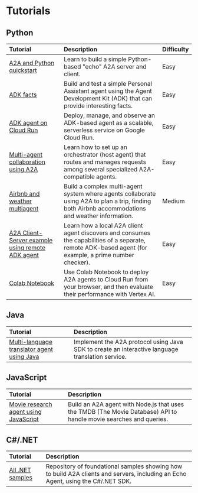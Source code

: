 # Tutorials

## Python

Tutorial | Description | Difficulty
:--------|:------------|:-----------
[A2A and Python quickstart](./python/1-introduction.md) | Learn to build a simple Python-based "echo" A2A server and client. | Easy
[ADK facts](https://github.com/a2aproject/a2a-samples/tree/main/samples/python/agents/adk_facts) | Build and test a simple Personal Assistant agent using the Agent Development Kit (ADK) that can provide interesting facts. | Easy
[ADK agent on Cloud Run](https://github.com/a2aproject/a2a-samples/tree/main/samples/python/agents/adk_cloud_run) | Deploy, manage, and observe an ADK-based agent as a scalable, serverless service on Google Cloud Run.| Easy
[Multi-agent collaboration using A2A](https://github.com/a2aproject/a2a-samples/tree/50b7363f11477f400520affef4ac748e5117fee2/demo) | Learn how to set up an orchestrator (host agent) that routes and manages requests among several specialized A2A-compatible agents. | Easy
[Airbnb and weather multiagent](https://github.com/a2aproject/a2a-samples/tree/main/samples/python/agents/airbnb_planner_multiagent) | Build a complex multi-agent system where agents collaborate using A2A to plan a trip, finding both Airbnb accommodations and weather information. | Medium
[A2A Client-Server example using remote ADK agent](https://google.github.io/adk-docs/a2a/) | Learn how a local A2A client agent discovers and consumes the capabilities of a separate, remote ADK-based agent (for example, a prime number checker). | Easy
[Colab Notebook](https://github.com/a2aproject/a2a-samples/blob/main/notebooks/multi_agents_eval_with_cloud_run_deployment.ipynb) | Use Colab Notebook to deploy A2A agents to Cloud Run from your browser, and then evaluate their performance with Vertex AI. | Easy

## Java

Tutorial | Description
:--------|:-----------
[Multi-language translator agent using Java](https://github.com/a2aproject/a2a-samples/tree/main/samples/java) | Implement the A2A protocol using Java SDK to create an interactive language translation service.

## JavaScript

Tutorial | Description
:--------|:------------
[Movie research agent using JavaScript](https://github.com/a2aproject/a2a-samples/tree/main/samples/js) | Build an A2A agent with Node.js that uses the TMDB (The Movie Database) API to handle movie searches and queries.

## C#/.NET

Tutorial | Description
:--------|:------------
[All .NET samples](https://github.com/a2aproject/a2a-dotnet/tree/main/samples) | Repository of foundational samples showing how to build A2A clients and servers, including an Echo Agent, using the C#/.NET SDK.
